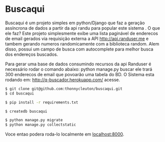 # Buscaqui

Buscaqui é um projeto simples em python/Django que faz a geração assíncrona de dados a partir da api randu para popular este sistema .
O que ele faz? Este projeto simplesmente exibe uma lista paginável de enderecos de email gerados via requisição externa a API http://api.randuser.me e tambem gerando numeros randomicamente com a biblioteca random. Alem disso, possui um campo de busca com autocomplete para melhor busca dos endereços buscados.

Para gerar uma base de dados consumindo recursos da api Randuser é necessário rodar o comando abaixo: python manage.py buscar ele trará 300 enderecos de email que povoarão uma tabela do BD. O Sistema esta rodando em: http://q-buscador.herokuapp.com/ acesse.

```sh
$ git clone git@github.com:thonnycleuton/buscaqui.git
$ cd buscaqui

$ pip install -r requirements.txt

$ createdb buscaqui

$ python manage.py migrate
$ python manage.py collectstatic

```

Voce entao podera roda-lo localmente em [localhost:8000](http://localhost:8000/).
